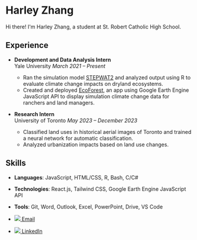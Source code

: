 # Harley Zhang

Hi there! I'm Harley Zhang, a student at St. Robert Catholic High School.

## Experience
- **Development and Data Analysis Intern**  
  Yale University
  *March 2021 – Present*  
  - Ran the simulation model [STEPWAT2](https://github.com/DrylandEcology/STEPWAT2) and analyzed output using R to evaluate climate change impacts on dryland ecosystems.
  - Created and deployed [EcoForest](https://ecoforecast.info/), an app using Google Earth Engine JavaScript API to display simulation climate change data for ranchers and land managers.

- **Research Intern**  
  University of Toronto
  *May 2023 – December 2023*  
  - Classified land uses in historical aerial images of Toronto and trained a neural network for automatic classification.
  - Analyzed urbanization impacts based on land use changes.
## Skills
- **Languages**: JavaScript, HTML/CSS, R, Bash, C/C#
- **Technologies**: React.js, Tailwind CSS, Google Earth Engine JavaScript API
- **Tools**: Git, Word, Outlook, Excel, PowerPoint, Drive, VS Code

- [<img src="https://img.icons8.com/color/48/000000/gmail.png"/> Email](mailto:harleyzhang06@gmail.com)
- [<img src="https://img.icons8.com/color/48/000000/linkedin.png"/> LinkedIn](https://www.linkedin.com/in/harley-zhang-3ba53b2a9)
